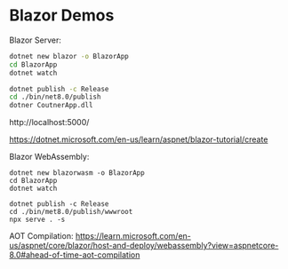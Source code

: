 # Blazor Demos

Blazor Server:

```bash
dotnet new blazor -o BlazorApp
cd BlazorApp
dotnet watch

dotnet publish -c Release
cd ./bin/net8.0/publish
dotner CoutnerApp.dll
```

http://localhost:5000/

https://dotnet.microsoft.com/en-us/learn/aspnet/blazor-tutorial/create



Blazor WebAssembly:

```
dotnet new blazorwasm -o BlazorApp
cd BlazorApp
dotnet watch

dotnet publish -c Release
cd ./bin/met8.0/publish/wwwroot
npx serve . -s
```



AOT Compilation: 
https://learn.microsoft.com/en-us/aspnet/core/blazor/host-and-deploy/webassembly?view=aspnetcore-8.0#ahead-of-time-aot-compilation